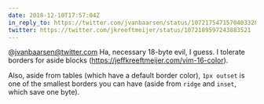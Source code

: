 ```yaml
---
date: 2018-12-10T17:57:04Z
in_reply_to: https://twitter.com/jvanbaarsen/status/1072175471570403328
twitter: https://twitter.com/jkreeftmeijer/status/1072189597243883521
---
```

@jvanbaarsen@twitter.com Ha, necessary 18-byte evil, I guess. I tolerate borders for aside blocks (<https://jeffkreeftmeijer.com/vim-16-color>).

Also, aside from tables (which have a default border color), `1px outset` is one of the smallest borders you can have (aside from `ridge` and `inset`, which save one byte).

